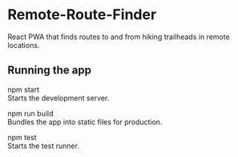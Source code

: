# Remote-Route-Finder
React PWA that finds routes to and from hiking trailheads in remote locations. <br>

## Running the app
  npm start <br>
    Starts the development server.

  npm run build <br>
    Bundles the app into static files for production.

  npm test <br>
    Starts the test runner.
